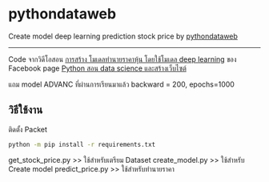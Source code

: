 # pythondataweb
Create model deep learning prediction stock price by [pythondataweb](https://www.facebook.com/pythondataweb)

---------------------------------------------------------------------

Code จากวิดีโอสอน [การสร้าง โมเดลทำนายราคาหุ้น โดยใช้โมเดล deep learning](https://fb.watch/5echsi4Jfn/) ของ Facebook page [Python สอน data science และสร้างเว็บไซต์](https://www.facebook.com/pythondataweb)

แถม model ADVANC ที่ผ่านการเรียนมาแล้ว backward = 200, epochs=1000

## วิธีใช้งาน

ติดตั้ง Packet
```sh
python -m pip install -r requirements.txt
```

get_stock_price.py >> ใช้สำหรับเตรียม Dataset
create_model.py >> ใช้สำหรับ Create model
predict_price.py >> ใช้สำหรับทำนายราคา